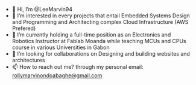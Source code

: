 - 👋 Hi, I’m @LeeMarvin94
- 👀 I’m interested in every projects that entail Embedded Systems Design and Programming and Architecting complex Cloud Infrastructure (AWS Prefered)
- 🌱 I’m currently holding a full-time position as an Electronics and Robotics Instructor at Fablab Moanda while teaching MCUs and CPUs course in various Universities in Gabon
- 💞️ I’m looking for collaborations on Designing and building websites and architectures
- 📫 How to reach out me? through my personal email: rollymarvinondoabaghe@gmail.com

<!---
LeeMarvin94/LeeMarvin94 is a ✨ special ✨ repository because its `README.md` (this file) appears on your GitHub profile.
You can click the Preview link to take a look at your changes.
--->
